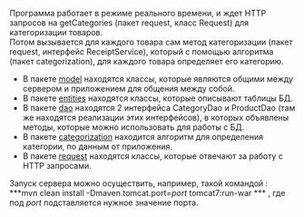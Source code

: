 Программа работает в режиме реального времени, и ждет HTTP запросов на getCategories (пакет request, класс Request) для категоризации товаров.  
Потом вызывается для каждого товара сам метод категоризации (пакет request, интерфейс ReceiptService), который с помощью алгоритма (пакет categorization), для каждого товара определяет его категорию.

- В пакете [model](https://github.com/evlinkov/server/tree/master/src/main/java/ru/model) находятся классы, которые являются общими между сервером и приложением для общения между собой.  
- В пакете [entities](https://github.com/evlinkov/server/tree/master/src/main/java/ru/entities) находятся классы, которые описывают таблицы БД.  
- В пакете [dao](https://github.com/evlinkov/server/tree/master/src/main/java/ru/dao) находятся 2 интерфейса CategoryDao и ProductDao (там же находятся реализации этих интерфейсов), в которых объявлены методы, которые можно использовать для работы с БД.  
- В пакете [categorization](https://github.com/evlinkov/server/tree/master/src/main/java/ru/categorization) находится алгоритм для определения категории, по данным от приложения.  
- В пакете [request](https://github.com/evlinkov/server/tree/master/src/main/java/ru/request) находятся классы, которые отвечают за работу с HTTP запросами.   

Запуск сервера можно осуществить, например, такой командой : ***mvn clean install -Dmaven.tomcat.port=$port$ tomcat7:run-war *** , где под $port$ подставляется нужное значение порта. 